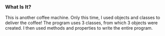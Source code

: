 ### What Is It?
This is another coffee machine. Only this time, I used objects and classes to deliver the coffee! The program uses 3 classes, from which 3 objects were created. I then used methods and properties to write the entire program.